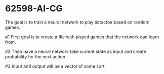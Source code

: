 # 62598-AI-CG
The goal is to train a neural network to play tictactoe based on random games.

#1
First goal is to create a file with played games that the network can learn from.

#2
Then have a neural network take current state as input and create probability for the next action.

#3
Input and output will be a vector of some sort.
